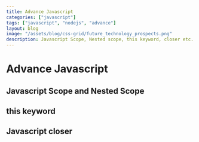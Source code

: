 ```yaml
---
title: Advance Javascript
categories: ["javascript"]
tags: ["javascript", "nodejs", "advance"]
layout: blog
image: "/assets/blog/css-grid/future_technology_prospects.png"
description: Javascript Scope, Nested scope, this keyword, closer etc..
---
```


# Advance Javascript 

## Javascript Scope and Nested Scope

## this keyword

## Javascript closer 

